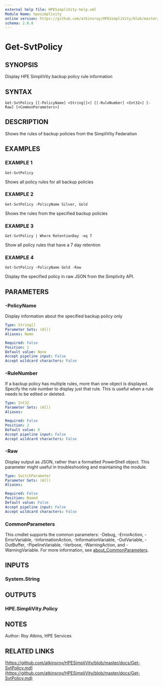 ```yaml
---
external help file: HPESimpliVity-help.xml
Module Name: hpesimplivity
online version: https://github.com/atkinsroy/HPESimpliVity/blob/master/docs/Get-SvtPolicy.md
schema: 2.0.0
---
```


# Get-SvtPolicy

## SYNOPSIS
Display HPE SimpliVity backup policy rule information

## SYNTAX

```
Get-SvtPolicy [[-PolicyName] <String[]>] [[-RuleNumber] <Int32>] [-Raw] [<CommonParameters>]
```

## DESCRIPTION
Shows the rules of backup policies from the SimpliVity Federation

## EXAMPLES

### EXAMPLE 1
```
Get-SvtPolicy
```

Shows all policy rules for all backup policies

### EXAMPLE 2
```
Get-SvtPolicy -PolicyName Silver, Gold
```

Shows the rules from the specified backup policies

### EXAMPLE 3
```
Get-SvtPolicy | Where RetentionDay -eq 7
```

Show all policy rules that have a 7 day retention

### EXAMPLE 4
```
Get-SvtPolicy -PolicyName Gold -Raw
```

Display the specified policy in raw JSON from the Simplivity API.

## PARAMETERS

### -PolicyName
Display information about the specified backup policy only

```yaml
Type: String[]
Parameter Sets: (All)
Aliases: Name

Required: False
Position: 1
Default value: None
Accept pipeline input: False
Accept wildcard characters: False
```

### -RuleNumber
If a backup policy has multiple rules, more than one object is displayed.
Specify the rule number
to display just that rule.
This is useful when a rule needs to be edited or deleted.

```yaml
Type: Int32
Parameter Sets: (All)
Aliases:

Required: False
Position: 2
Default value: 0
Accept pipeline input: False
Accept wildcard characters: False
```

### -Raw
Display output as JSON, rather than a formatted PowerShell object.
This parameter might useful in troubleshooting
and maintaining the module.

```yaml
Type: SwitchParameter
Parameter Sets: (All)
Aliases:

Required: False
Position: Named
Default value: False
Accept pipeline input: False
Accept wildcard characters: False
```

### CommonParameters
This cmdlet supports the common parameters: -Debug, -ErrorAction, -ErrorVariable, -InformationAction, -InformationVariable, -OutVariable, -OutBuffer, -PipelineVariable, -Verbose, -WarningAction, and -WarningVariable. For more information, see [about_CommonParameters](http://go.microsoft.com/fwlink/?LinkID=113216).

## INPUTS

### System.String
## OUTPUTS

### HPE.SimpliVity.Policy
## NOTES
Author: Roy Atkins, HPE Services

## RELATED LINKS

[https://github.com/atkinsroy/HPESimpliVity/blob/master/docs/Get-SvtPolicy.md](https://github.com/atkinsroy/HPESimpliVity/blob/master/docs/Get-SvtPolicy.md)

